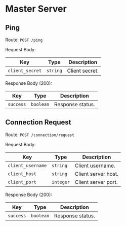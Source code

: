 # Master Server

## Ping

Route: `POST /ping`

Request Body:

| Key             | Type     | Description    |
| --------------- | -------- | -------------- |
| `client_secret` | `string` | Client secret. |

Response Body (200):

| Key       | Type      | Description      |
| --------- | --------- | ---------------- |
| `success` | `boolean` | Response status. |

## Connection Request

Route: `POST /connection/request`

Request Body:

| Key               | Type      | Description         |
| ----------------- | --------- | ------------------- |
| `client_username` | `string`  | Client username.    |
| `client_host`     | `string`  | Client server host. |
| `client_port`     | `integer` | Client server port. |

Response Body (200):

| Key       | Type      | Description      |
| --------- | --------- | ---------------- |
| `success` | `boolean` | Response status. |
